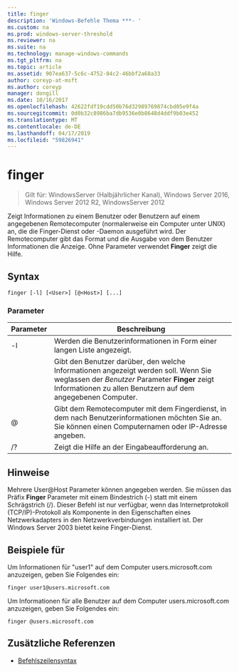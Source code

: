 ```yaml
---
title: finger
description: 'Windows-Befehle Thema ***- '
ms.custom: na
ms.prod: windows-server-threshold
ms.reviewer: na
ms.suite: na
ms.technology: manage-windows-commands
ms.tgt_pltfrm: na
ms.topic: article
ms.assetid: 907ea637-5c6c-4752-84c2-46bbf2a68a33
author: coreyp-at-msft
ms.author: coreyp
manager: dongill
ms.date: 10/16/2017
ms.openlocfilehash: 42622fdf19cdd50b76d32989769874cbd05e9f4a
ms.sourcegitcommit: 0d0b32c8986ba7db9536e0b8648d4ddf9b03e452
ms.translationtype: MT
ms.contentlocale: de-DE
ms.lasthandoff: 04/17/2019
ms.locfileid: "59826941"
---
```

# <a name="finger"></a>finger

>Gilt für: WindowsServer (Halbjährlicher Kanal), Windows Server 2016, Windows Server 2012 R2, WindowsServer 2012

Zeigt Informationen zu einem Benutzer oder Benutzern auf einem angegebenen Remotecomputer (normalerweise ein Computer unter UNIX) an, die die Finger-Dienst oder -Daemon ausgeführt wird. Der Remotecomputer gibt das Format und die Ausgabe von dem Benutzer Informationen die Anzeige. Ohne Parameter verwendet **Finger** zeigt die Hilfe. 
## <a name="syntax"></a>Syntax
```
finger [-l] [<User>] [@<Host>] [...]
```
### <a name="parameters"></a>Parameter
|Parameter|Beschreibung|
|-------|--------|
|-l|Werden die Benutzerinformationen in Form einer langen Liste angezeigt.|
|<User>|Gibt den Benutzer darüber, den welche Informationen angezeigt werden soll. Wenn Sie weglassen der *Benutzer* Parameter **Finger** zeigt Informationen zu allen Benutzern auf dem angegebenen Computer.|
|@<Host>|Gibt dem Remotecomputer mit dem Fingerdienst, in dem nach Benutzerinformationen möchten Sie an. Sie können einen Computernamen oder IP-Adresse angeben.|
|/?|Zeigt die Hilfe an der Eingabeaufforderung an.|
## <a name="remarks"></a>Hinweise
Mehrere User@Host Parameter können angegeben werden.
Sie müssen das Präfix **Finger** Parameter mit einem Bindestrich (-) statt mit einem Schrägstrich (/).
Dieser Befehl ist nur verfügbar, wenn das Internetprotokoll (TCP/IP)-Protokoll als Komponente in den Eigenschaften eines Netzwerkadapters in den Netzwerkverbindungen installiert ist.
Der Windows Server 2003 bietet keine Finger-Dienst.
## <a name="BKMK_Examples"></a>Beispiele für
Um Informationen für "user1" auf dem Computer users.microsoft.com anzuzeigen, geben Sie Folgendes ein:
```
finger user1@users.microsoft.com
```
Um Informationen für alle Benutzer auf dem Computer users.microsoft.com anzuzeigen, geben Sie Folgendes ein:
```
finger @users.microsoft.com
```
## <a name="additional-references"></a>Zusätzliche Referenzen
-   [Befehlszeilensyntax](command-line-syntax-key.md)
